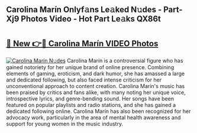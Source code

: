 ## Carolina Marín Onlyf𝚊ns Le𝚊ked N𝚞des - Part-Xj9 Photos Video - Hot Part Le𝚊ks QX86t

# <h2><a href="http://ac31059.deff.icu/?id=Carolina+Mar%c3%adn">🔗 New 👉🔴 Carolina Marín VIDEO Photos</a></h2>

[![Carolina Marín N𝚞des](https://i.imgur.com/rIISA9y.gif)](http://ac31059.deff.icu/?id=Carolina+Mar%c3%adn)
Carolina Marín is a controversial figure who has gained notoriety for her unique brand of online presence. Combining elements of gaming, eroticism, and dark humor, she has amassed a large and dedicated following, but also faced intense criticism for her unconventional approach to content creation. Carolina Marín's music has been praised by critics and fans alike, with many noting her unique voice, introspective lyrics, and genre-bending sound. Her songs have been featured on popular playlists and radio stations, and she has gained a dedicated following online. Carolina Marín has also been recognized for her advocacy work, particularly in the area of mental health awareness and support for young women in the music industry.
